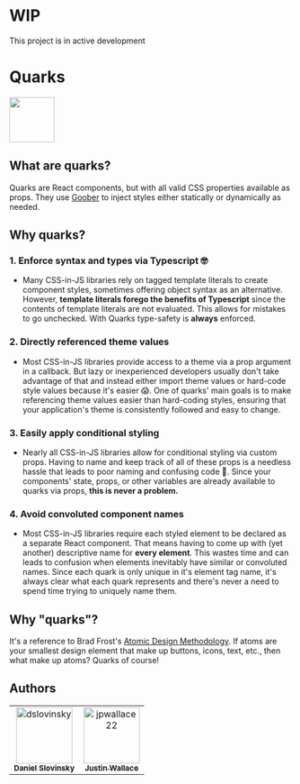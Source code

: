 # WIP

This project is in active development

# Quarks

<image src="https://raw.githubusercontent.com/quarks-css/quarks/main/src/assets/quarks-logo.png" width="80px">

## What are quarks?

Quarks are React components, but with all valid CSS properties available as props. They use
[Goober](https://github.com/cristianbote/goober) to inject styles either statically or dynamically as needed.

## Why quarks?

### 1. Enforce syntax and types via Typescript 🤓

- Many CSS-in-JS libraries rely on tagged template literals to create component styles, sometimes offering object syntax
  as an alternative. However, **template literals forego the benefits of Typescript** since the contents of template
  literals are not evaluated. This allows for mistakes to go unchecked. With Quarks type-safety is **always** enforced.

### 2. Directly referenced theme values

- Most CSS-in-JS libraries provide access to a theme via a prop argument in a callback. But lazy or inexperienced
  developers usually don't take advantage of that and instead either import theme values or hard-code style values
  because it's easier 😱. One of quarks' main goals is to make referencing theme values easier than hard-coding styles,
  ensuring that your application's theme is consistently followed and easy to change.

### 3. Easily apply conditional styling

- Nearly all CSS-in-JS libraries allow for conditional styling via custom props. Having to name and keep track of all of
  these props is a needless hassle that leads to poor naming and confusing code 🍝. Since your components' state, props,
  or other variables are already available to quarks via props, **this is never a problem.**

### 4. Avoid convoluted component names

- Most CSS-in-JS libraries require each styled element to be declared as a separate React component. That means having
  to come up with (yet another) descriptive name for **every element**. This wastes time and can leads to confusion when
  elements inevitably have similar or convoluted names. Since each quark is only unique in it's element tag name, it's
  always clear what each quark represents and there's never a need to spend time trying to uniquely name them.

## Why "quarks"?

It's a reference to Brad Frost's
[Atomic Design Methodology](https://bradfrost.com/wp-content/uploads/2022/01/Screen-Shot-2022-01-21-at-9.18.09-AM-1024x575.png).
If atoms are your smallest design element that make up buttons, icons, text, etc., then what make up atoms? Quarks of
course!

## **Authors**

<table>
<tr>
     <td align="center">
        <a href="https://github.com/dslovinsky">
            <img src="https://avatars.githubusercontent.com/u/65476034?v=4" width="100;" alt="dslovinsky"/>
            <br />
            <sub><b>Daniel Slovinsky</b></sub>
        </a>
    </td>
    <td align="center">
        <a href="https://github.com/jpwallace22">
            <img src="https://avatars.githubusercontent.com/u/93415734?v=4" width="100;" alt="jpwallace22"/>
            <br />
            <sub><b>Justin Wallace</b></sub>
        </a>
    </td>
<tr>
</table>
